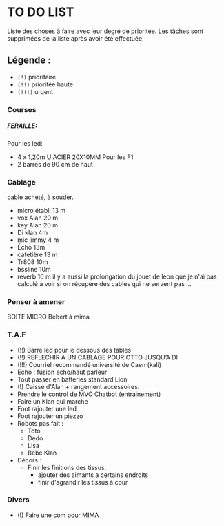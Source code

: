 # TO DO LIST


Liste des choses à faire avec leur degré de prioritée. Les tâches sont supprimées de la liste après avoir été effectuée.

## Légende :

- `(!)` prioritaire
- `(!!)` prioritée haute
- `(!!!)` urgent


### Courses

##### FERAILLE:
Pour les led:
- 4 x 1,20m U ACIER 20X10MM
Pour les F1 
- 2 barres de 90 cm de haut

### Cablage

cable acheté, à souder.

- micro établi 13 m
- vox Alan 20 m
- key Alan 20 m
- Di klan 4m
- mic jimmy 4 m
- Écho 13m
- cafetière 13 m
- Tr808 10m
- bssline 10m
- reverb 10 m
il y a aussi la prolongation du jouet de léon que je n'ai pas calculé à voir si on récupère des cables qui ne servent pas ...


### Penser à amener

BOITE MICRO Bebert à mima 

### T.A.F


- (!!) Barre led pour le dessous des tables
- (!!) REFLECHIR A UN CABLAGE POUR OTTO JUSQU’A DI
- (!!!) Courriel recommandé université de Caen (kali) 
- Echo : fusion echo/haut parleur
- Tout passer en batteries standard Lion
- (!) Caisse d'Alan + rangement accessoires.
- Prendre le control de MVO Chatbot (entrainement)
- Faire un Klan qui marche
- Foot rajouter une led
- Foot rajouter un piezzo
- Robots pas fait :
    - Toto
    - Dedo
    - Lisa
    - Bébé Klan
- Décors :
    - Finir les finitions des tissus.
        - ajouter des aimants a certains endroits
        - finir d'agrandir les tissus à cour

### Divers
- (!) Faire une com pour MIMA
